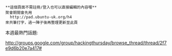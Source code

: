     **這個頁面不需註冊/登入也可以直接編輯的內容喔**
    聚會期間會先用 
      http://pad.ubuntu-uk.org/h4 
    來共筆打字，過一陣子後再整理更新至此頁


本週最熱門話題:

<http://groups.google.com/group/hackingthursday/browse_thread/thread/2f7e9d6b20e7a417#>  